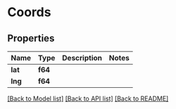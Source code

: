 # Coords

## Properties

Name | Type | Description | Notes
------------ | ------------- | ------------- | -------------
**lat** | **f64** |  | 
**lng** | **f64** |  | 

[[Back to Model list]](../README.md#documentation-for-models) [[Back to API list]](../README.md#documentation-for-api-endpoints) [[Back to README]](../README.md)


